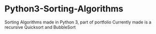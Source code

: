 # Python3-Sorting-Algorithms
Sorting Algorithms made in Python 3, part of portfolio
Currently made is a recursive Quicksort and BubbleSort
